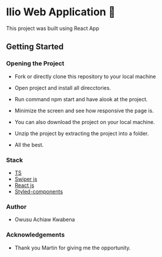 # Ilio Web Application 🐶
This project was built using React App 


## Getting Started
### Opening the Project
* Fork or directly clone this repository to your local machine 
* Open project and install all direcctories.
* Run command npm start and have alook at the project. 
* Minimize the screen and see how responsive the page is.
* You can also download the project on your local machine.
* Unzip the project by extracting the project into a folder.

* All the best.

### Stack
* [TS](https://www.typescriptlang.org/)
* [Swiper js](https://swiperjs.com/swiper-api)
* [React js](https://legacy.reactjs.org/docs/getting-)
* [Styled-components](https://styled-components.com/)
  

### Author
* Owusu Achiaw Kwabena 

### Acknowledgements 
* Thank you Martin for giving me the opportunity. 
